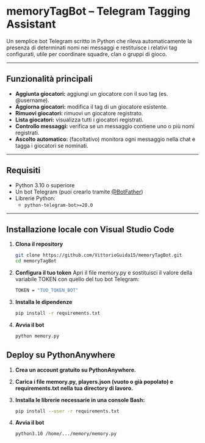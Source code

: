 # memoryTagBot – Telegram Tagging Assistant

Un semplice bot Telegram scritto in Python che rileva automaticamente la presenza di determinati nomi nei messaggi e restituisce i relativi tag configurati, utile per coordinare squadre, clan o gruppi di gioco.

---

##  Funzionalità principali

-  **Aggiunta giocatori:** aggiungi un giocatore con il suo tag (es. @username).
-  **Aggiorna giocatori:** modifica il tag di un giocatore esistente.
-  **Rimuovi giocatori:** rimuovi un giocatore registrato.
-  **Lista giocatori:** visualizza tutti i giocatori registrati.
-  **Controllo messaggi:** verifica se un messaggio contiene uno o più nomi registrati.
-  **Ascolto automatico:** (facoltativo) monitora ogni messaggio nella chat e tagga i giocatori se nominati.

---

##  Requisiti

- Python 3.10 o superiore
- Un bot Telegram (puoi crearlo tramite [@BotFather](https://t.me/BotFather))
- Librerie Python:
  - `python-telegram-bot>=20.0`

---

## Installazione locale con Visual Studio Code

1. **Clona il repository**

   ```bash
   git clone https://github.com/VittorioGuida15/memoryTagBot.git
   cd memoryTagBot

2. **Configura il tuo token**
  Apri il file memory.py e sostituisci il valore della variabile TOKEN con quello del tuo bot Telegram:

   ```bash
   TOKEN = "TUO_TOKEN_BOT"

3. **Installa le dipendenze**
    ```bash
    pip install -r requirements.txt  

4. **Avvia il bot**
    ```bash
    python memory.py
    
## Deploy su PythonAnywhere
1. **Crea un account gratuito su PythonAnywhere.**

2. **Carica i file memory.py, players.json (vuoto o già popolato) e requirements.txt nella tua directory di lavoro.**

3. **Installa le librerie necessarie in una console Bash:**
    ```bash    
    pip install --user -r requirements.txt

4. **Avvia il bot**
    ```bash
    python3.10 /home/.../memory/memory.py

